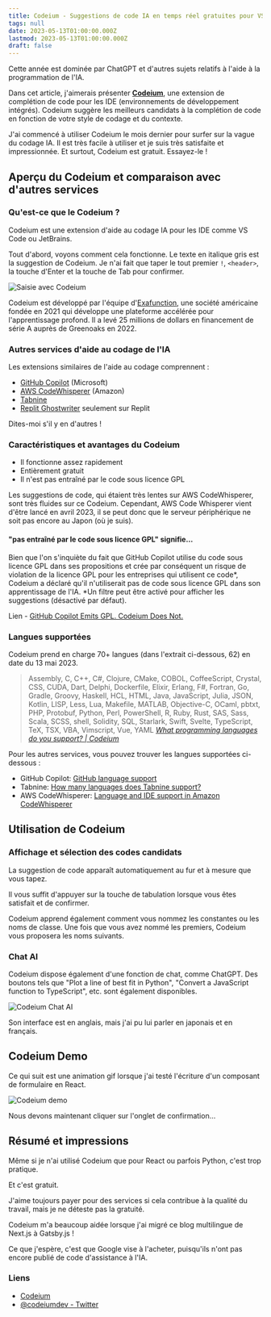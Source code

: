 ```yaml
---
title: Codeium - Suggestions de code IA en temps réel gratuites pour VS Code
tags: null
date: 2023-05-13T01:00:00.000Z
lastmod: 2023-05-13T01:00:00.000Z
draft: false
---
```


Cette année est dominée par ChatGPT et d'autres sujets relatifs à l'aide à la programmation de l'IA.

Dans cet article, j'aimerais présenter [**Codeium**](https://codeium.com/), une extension de complétion de code pour les IDE (environnements de développement intégrés). Codeium suggère les meilleurs candidats à la complétion de code en fonction de votre style de codage et du contexte.

J'ai commencé à utiliser Codeium le mois dernier pour surfer sur la vague du codage IA. Il est très facile à utiliser et je suis très satisfaite et impressionnée. Et surtout, Codeium est gratuit. Essayez-le !

## Aperçu du Codeium et comparaison avec d'autres services

### Qu'est-ce que le Codeium ?

Codeium est une extension d'aide au codage IA pour les IDE comme VS Code ou JetBrains.

Tout d'abord, voyons comment cela fonctionne. Le texte en italique gris est la suggestion de Codeium. Je n'ai fait que taper le tout premier `!`, `<header>`, la touche d'Enter et la touche de Tab pour confirmer.

![Saisie avec Codeium](../../../images/codeium01.gif)

Codeium est développé par l'équipe d'[Exafunction](https://exafunction.com/), une société américaine fondée en 2021 qui développe une plateforme accélérée pour l'apprentissage profond. Il a levé 25 millions de dollars en financement de série A auprès de Greenoaks en 2022.

### Autres services d'aide au codage de l'IA

Les extensions similaires de l'aide au codage comprennent :

- [GitHub Copilot](https://github.com/features/copilot/) (Microsoft)
- [AWS CodeWhisperer](https://aws.amazon.com/jp/codewhisperer/) (Amazon)
- [Tabnine](https://www.tabnine.com/)
- [Replit Ghostwriter](https://replit.com/site/ghostwriter) seulement sur Replit

Dites-moi s'il y en d'autres !

### Caractéristiques et avantages du Codeium

- Il fonctionne assez rapidement
- Entièrement gratuit
- Il n'est pas entraîné par le code sous licence GPL

Les suggestions de code, qui étaient très lentes sur AWS CodeWhisperer, sont très fluides sur ce Codeium. Cependant, AWS Code Whisperer vient d'être lancé en avril 2023, il se peut donc que le serveur périphérique ne soit pas encore au Japon (où je suis).

#### "pas entraîné par le code sous licence GPL" signifie...

Bien que l'on s'inquiète du fait que GitHub Copilot utilise du code sous licence GPL dans ses propositions et crée par conséquent un risque de violation de la licence GPL pour les entreprises qui utilisent ce code*, Codeium a déclaré qu'il n'utiliserait pas de code sous licence GPL dans son apprentissage de l'IA. *Un filtre peut être activé pour afficher les suggestions (désactivé par défaut).

Lien - [GitHub Copilot Emits GPL. Codeium Does Not.](https://codeium.com/blog/copilot-trains-on-gpl-codeium-does-not)

### Langues supportées

Codeium prend en charge 70+ langues (dans l'extrait ci-dessous, 62) en date du 13 mai 2023.

> Assembly, C, C++, C#, Clojure, CMake, COBOL, CoffeeScript, Crystal, CSS, CUDA, Dart, Delphi, Dockerfile, Elixir, Erlang, F#, Fortran, Go, Gradle, Groovy, Haskell, HCL, HTML, Java, JavaScript, Julia, JSON, Kotlin, LISP, Less, Lua, Makefile, MATLAB, Objective-C, OCaml, pbtxt, PHP, Protobuf, Python, Perl, PowerShell, R, Ruby, Rust, SAS, Sass, Scala, SCSS, shell, Solidity, SQL, Starlark, Swift, Svelte, TypeScript, TeX, TSX, VBA, Vimscript, Vue, YAML
> <cite>[What programming languages do you support? | Codeium](https://codeium.com/faq)</cite>

Pour les autres services, vous pouvez trouver les langues supportées ci-dessous :

- GitHub Copilot: [GitHub language support](https://docs.github.com/en/enterprise-cloud@latest/get-started/learning-about-github/github-language-support)
- Tabnine: [How many languages does Tabnine support?](https://support.tabnine.com/hc/en-us/articles/5755707074961-How-many-languages-does-Tabnine-support-)
- AWS CodeWhisperer: [Language and IDE support in Amazon CodeWhisperer](https://docs.aws.amazon.com/codewhisperer/latest/userguide/language-ide-support.html#language-support)

## Utilisation de Codeium

### Affichage et sélection des codes candidats

La suggestion de code apparaît automatiquement au fur et à mesure que vous tapez.

Il vous suffit d'appuyer sur la touche de tabulation lorsque vous êtes satisfait et de confirmer.

Codeium apprend également comment vous nommez les constantes ou les noms de classe. Une fois que vous avez nommé les premiers, Codeium vous proposera les noms suivants.

### Chat AI

Codeium dispose également d'une fonction de chat, comme ChatGPT. Des boutons tels que "Plot a line of best fit in Python", "Convert a JavaScript function to TypeScript", etc. sont également disponibles.

![Codeium Chat AI](../../../images/codeium02.png)

Son interface est en anglais, mais j'ai pu lui parler en japonais et en français.

## Codeium Demo

Ce qui suit est une animation gif lorsque j'ai testé l'écriture d'un composant de formulaire en React.

![Codeium demo](../../../images/codeium03.gif)

Nous devons maintenant cliquer sur l'onglet de confirmation...

## Résumé et impressions

Même si je n'ai utilisé Codeium que pour React ou parfois Python, c'est trop pratique.

Et c'est gratuit.

J'aime toujours payer pour des services si cela contribue à la qualité du travail, mais je ne déteste pas la gratuité.

Codeium m'a beaucoup aidée lorsque j'ai migré ce blog multilingue de Next.js à Gatsby.js !

Ce que j'espère, c'est que Google vise à l'acheter, puisqu'ils n'ont pas encore publié de code d'assistance à l'IA.

### Liens

- [Codeium](https://codeium.com/)
- [@codeiumdev - Twitter](https://twitter.com/codeiumdev)
